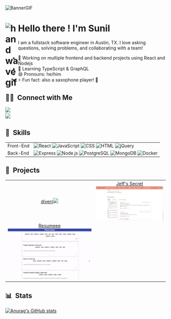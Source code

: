 ![BannerGIF]()

# <img alt="handwavegif" src="https://user-images.githubusercontent.com/39513876/112366216-8cfe7400-8cfe-11eb-8116-7d3dbae20e97.gif" width='40' align="left"/> Hello there ! I'm Sunil

I am a fullstack software engineer in Austin, TX. I love asking questions, solving problems, and collaborating with a team!
- 🔭  Working on multiple frontend and backend projects using React and Nodejs
- 🌱  Learning TypeScript & GraphQL
- 😄  Pronouns: he/him
- ⚡ Fun fact: also a saxophone player! 🎷


##  🤝🏻 &nbsp;Connect with Me

<a href="https://www.linkedin.com/in/sunil-gadgil/"><img src="https://img.shields.io/badge/-Sunil%20Gadgil-0077B5?style=for-the-badge&logo=Linkedin&logoColor=white"/></a>
<br>
<a href="mailto:sunilrgadgil@gmail.com"><img src="https://img.shields.io/badge/-sunilrgadgil@gmail.com-D14836?style=for-the-badge&logo=Gmail&logoColor=white"/></a>


## 🚀 &nbsp;Skills
<table>
  <tr>
    <td>Front-End</td>
    <td>
      <img alt="React" src="https://img.shields.io/badge/React-0088CC?logo=react&logoColor=white&style=for-the-badge" />
      <img alt="JavaScript" src="https://img.shields.io/badge/JavaScript-E89313?logo=javascript&logoColor=white&style=for-the-badge" />
      <img alt="CSS" src="https://img.shields.io/badge/CSS-1572B6?logo=css3&logoColor=white&style=for-the-badge" />
      <img alt="HTML" src="https://img.shields.io/badge/HTML-E34F26?logo=html5&logoColor=white&style=for-the-badge" />
      <img alt="jQuery" src="https://img.shields.io/badge/jQuery-0769AD?logo=jQuery&logoColor=white&style=for-the-badge" />
    </td>
  </tr>
    <tr>
    <td>Back-End</td>
    <td>
      <img alt="Express" src="https://img.shields.io/badge/express-000000?logo=express&logoColor=white&style=for-the-badge" />
      <img alt="Node.js" src="https://img.shields.io/badge/node.js-339933?logo=node.js&logoColor=white&style=for-the-badge" />
      <img alt="PostgreSQL" src="https://camo.githubusercontent.com/281c069a2703e948b536500b9fd808cb4fb2496b3b66741db4013a2c89e91986/68747470733a2f2f696d672e736869656c64732e696f2f62616467652f506f737467726553514c2d3331363139323f7374796c653d666f722d7468652d6261646765266c6f676f3d706f737467726573716c266c6f676f436f6c6f723d7768697465" />
      <img alt="MongoDB" src="https://img.shields.io/badge/MongoDB-47A248?logo=mongodb&logoColor=white&style=for-the-badge" />  
      <img alt="Docker" src="https://img.shields.io/badge/docker-2496ED?logo=docker&logoColor=white&style=for-the-badge" />
    </td>
  </tr>
</table>

## 🎨 &nbsp;Projects
| | |
| :-------------: | :-------------: |
| <a href="https://github.com/hratx-blue-ocean/diverr">diverr</a>![](https://media.giphy.com/media/gkihsToPQCgBc6El4X/giphy.gif) | <a href="https://github.com/ht-atx55-team-timbre/project-catwalk">Jeff's Secret</a>![](https://github.com/ht-atx55-team-timbre/project-catwalk/blob/master/client/data/gifs/reviews.gif) | <a href="">Houston System Design</a>![]()
| <a href="https://github.com/jeff-try-code/resume-helper">Resumeee</a>![](https://github.com/jeff-try-code/resume-helper/blob/main/gif/about.gif) | |

## 📊 &nbsp;Stats

[![Anurag's GitHub stats](https://github-readme-stats.vercel.app/api?username=itsme-sunil)](https://github.com/anuraghazra/github-readme-stats)
